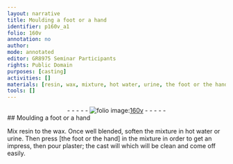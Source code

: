 ```yaml
---
layout: narrative
title: Moulding a foot or a hand
identifier: p160v_a1
folio: 160v
annotation: no
author:
mode: annotated
editor: GR8975 Seminar Participants
rights: Public Domain
purposes: [casting]
activities: []
materials: [resin, wax, mixture, hot water, urine, the foot or the hand, plaster, cast]
tools: []
---
```


 <div class="folio" align="center">- - - - - <a href="http://gallica.bnf.fr/ark:/12148/btv1b10500001g/f326.item.r=" target="_blank"><img src="https://cu-mkp.github.io/GR8975-edition/assets/photo-icon.png" alt="folio image: " style="display:inline-block; margin-bottom:-3px;"/>160v</a> - - - - - </div> 
## Moulding a foot or a hand

 
Mix <span class="material">resin</span> to the <span class="material">wax</span>. Once well blended, soften the <span class="material">mixture</span> in <span class="material">hot water</span> or <span class="material">urine</span>. Then press <span class="material">[the foot or the hand]</span> in the <span class="material">mixture</span> in order to get an impress, then pour <span class="material">plaster</span>; the <span class="material">cast</span> will which will be clean and come off easily.
 